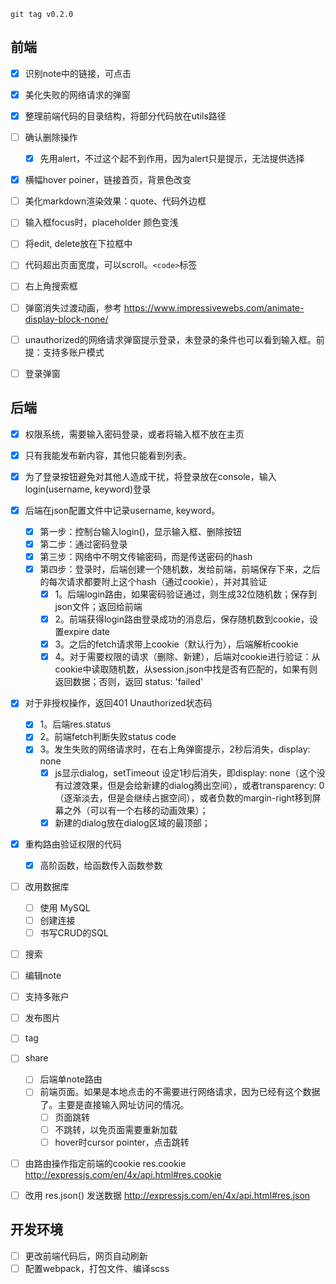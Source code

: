     git tag v0.2.0

## 前端
- [x] 识别note中的链接，可点击
- [x] 美化失败的网络请求的弹窗
- [x] 整理前端代码的目录结构，将部分代码放在utils路径


- [ ] 确认删除操作
  - [x] 先用alert，不过这个起不到作用，因为alert只是提示，无法提供选择

- [x] 横幅hover poiner，链接首页，背景色改变

- [ ] 美化markdown渲染效果：quote、代码外边框
- [ ] 输入框focus时，placeholder 颜色变浅
- [ ] 将edit, delete放在下拉框中
- [ ] 代码超出页面宽度，可以scroll。`<code>`标签
- [ ] 右上角搜索框
- [ ] 弹窗消失过渡动画，参考 https://www.impressivewebs.com/animate-display-block-none/
- [ ] unauthorized的网络请求弹窗提示登录，未登录的条件也可以看到输入框。前提：支持多账户模式
- [ ] 登录弹窗


## 后端
- [x] 权限系统，需要输入密码登录，或者将输入框不放在主页

- [x] 只有我能发布新内容，其他只能看到列表。

- [x] 为了登录按钮避免对其他人造成干扰，将登录放在console，输入login(username, keyword)登录
- [x] 后端在json配置文件中记录username, keyword。
  - [x] 第一步：控制台输入login()，显示输入框、删除按钮
  - [x] 第二步：通过密码登录
  - [x] 第三步：网络中不明文传输密码，而是传送密码的hash
  - [x] 第四步：登录时，后端创建一个随机数，发给前端，前端保存下来，之后的每次请求都要附上这个hash（通过cookie），并对其验证
    - [x] 1。后端login路由，如果密码验证通过，则生成32位随机数；保存到json文件；返回给前端
    - [x] 2。前端获得login路由登录成功的消息后，保存随机数到cookie，设置expire date
    - [x] 3。之后的fetch请求带上cookie（默认行为），后端解析cookie
    - [x] 4。对于需要权限的请求（删除、新建），后端对cookie进行验证：从cookie中读取随机数，从session.json中找是否有匹配的，如果有则返回数据；否则，返回 status: 'failed'

- [x] 对于非授权操作，返回401 Unauthorized状态码
  - [x] 1。后端res.status
  - [x] 2。前端fetch判断失败status code
  - [x] 3。发生失败的网络请求时，在右上角弹窗提示，2秒后消失，display: none
    - [x] js显示dialog，setTimeout 设定1秒后消失，即display: none（这个没有过渡效果，但是会给新建的dialog腾出空间），或者transparency: 0（逐渐淡去，但是会继续占据空间），或者负数的margin-right移到屏幕之外（可以有一个右移的动画效果）；
    - [x] 新建的dialog放在dialog区域的最顶部；

- [x] 重构路由验证权限的代码
  - [x] 高阶函数，给函数传入函数参数



- [ ] 改用数据库
  - [ ] 使用 MySQL
  - [ ] 创建连接
  - [ ] 书写CRUD的SQL
- [ ] 搜索
- [ ] 编辑note


- [ ] 支持多账户
- [ ] 发布图片
- [ ] tag
- [ ] share
  - [ ] 后端单note路由
  - [ ] 前端页面。如果是本地点击的不需要进行网络请求，因为已经有这个数据了。主要是直接输入网址访问的情况。
    - [ ] 页面跳转
    - [ ] 不跳转，以免页面需要重新加载
    - [ ] hover时cursor pointer，点击跳转

- [ ] 由路由操作指定前端的cookie res.cookie http://expressjs.com/en/4x/api.html#res.cookie
- [ ] 改用 res.json() 发送数据 http://expressjs.com/en/4x/api.html#res.json


## 开发环境
- [ ] 更改前端代码后，网页自动刷新
- [ ] 配置webpack，打包文件、编译scss